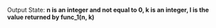 Output State: **n is an integer and not equal to 0, k is an integer, l is the value returned by func_1(n, k)**
